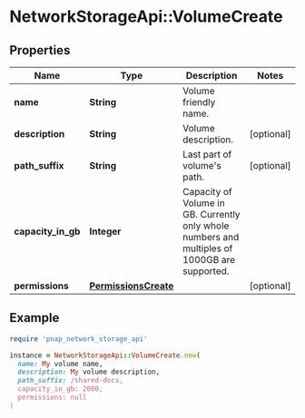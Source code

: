 # NetworkStorageApi::VolumeCreate

## Properties

| Name | Type | Description | Notes |
| ---- | ---- | ----------- | ----- |
| **name** | **String** | Volume friendly name. |  |
| **description** | **String** | Volume description. | [optional] |
| **path_suffix** | **String** | Last part of volume&#39;s path. | [optional] |
| **capacity_in_gb** | **Integer** | Capacity of Volume in GB. Currently only whole numbers and multiples of 1000GB are supported. |  |
| **permissions** | [**PermissionsCreate**](PermissionsCreate.md) |  | [optional] |

## Example

```ruby
require 'pnap_network_storage_api'

instance = NetworkStorageApi::VolumeCreate.new(
  name: My volume name,
  description: My volume description,
  path_suffix: /shared-docs,
  capacity_in_gb: 2000,
  permissions: null
)
```

